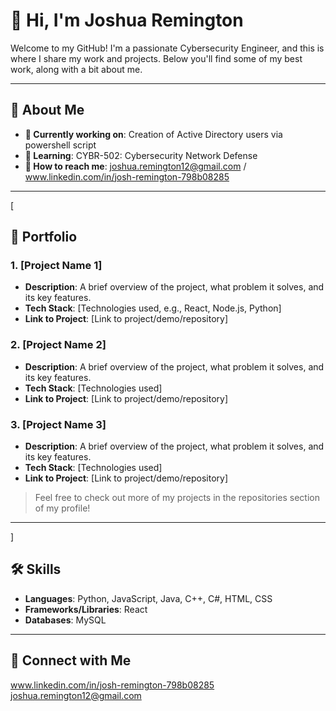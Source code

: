 # 👋 Hi, I'm Joshua Remington

Welcome to my GitHub! I'm a passionate Cybersecurity Engineer, and this is where I share my work and projects. Below you'll find some of my best work, along with a bit about me.

---

## 🚀 About Me

- **🔭 Currently working on**: Creation of Active Directory users via powershell script
- **🌱 Learning**: CYBR-502: Cybersecurity Network Defense
- **💬 How to reach me**: joshua.remington12@gmail.com / www.linkedin.com/in/josh-remington-798b08285

---
[
## 💼 Portfolio

### 1. **[Project Name 1]**
   - **Description**: A brief overview of the project, what problem it solves, and its key features.
   - **Tech Stack**: [Technologies used, e.g., React, Node.js, Python]
   - **Link to Project**: [Link to project/demo/repository]

### 2. **[Project Name 2]**
   - **Description**: A brief overview of the project, what problem it solves, and its key features.
   - **Tech Stack**: [Technologies used]
   - **Link to Project**: [Link to project/demo/repository]

### 3. **[Project Name 3]**
   - **Description**: A brief overview of the project, what problem it solves, and its key features.
   - **Tech Stack**: [Technologies used]
   - **Link to Project**: [Link to project/demo/repository]

> Feel free to check out more of my projects in the repositories section of my profile!

---
]
## 🛠️ Skills

- **Languages**: Python, JavaScript, Java, C++, C#, HTML, CSS
- **Frameworks/Libraries**: React
- **Databases**: MySQL

---

## 🔗 Connect with Me

www.linkedin.com/in/josh-remington-798b08285
joshua.remington12@gmail.com
